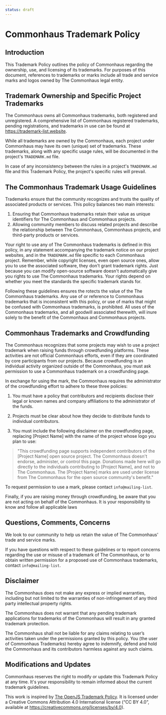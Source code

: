 ```yaml
---
status: draft
---
```

# Commonhaus Trademark Policy

## Introduction

This Trademark Policy outlines the policy of Commonhaus regarding the ownership, use, and licensing of its trademarks. For purposes of this document, references to trademarks or marks include all trade and service marks and logos owned by The Commonhaus legal entity.

## Trademark Ownership and Specific Project Trademarks

The Commonhaus owns all Commonhaus trademarks, both registered and unregistered. A comprehensive list of Commonhaus registered trademarks, pending registrations, and trademarks in use can be found at https://trademark-list.website.

While all trademarks are owned by the Commonhaus, each project under Commonhaus may have its own (unique) set of trademarks. These trademarks, along with any specific usage rules, will be documented in the project's `TRADEMARK.md` file. 

In case of any inconsistency between the rules in a project's `TRADEMARK.md` file and this Trademark Policy, the project's specific rules will prevail.

## The Commonhaus Trademark Usage Guidelines

Trademarks ensure that the community recognizes and trusts the quality of associated products or services. This policy balances two main interests:

1. Ensuring that Commonhaus trademarks retain their value as unique identifiers for The Commonhaus and Commonhaus projects.
2. Allowing community members to discuss related projects and describe the relationship between The Commonhaus, Commonhaus projects, and third-party products or services.

Your right to use any of The Commonhaus trademarks is defined in this policy, in any statement accompanying the trademark notice on our project websites, and in the `TRADEMARK.md` file specific to each Commonhaus project.
Remember, while copyright licenses, even open source ones, allow you to use the associated software, they don't grant trademark rights.
Just because you can modify open-source software doesn't automatically give you rights to use The Commonhaus trademarks. Your rights depend on whether you meet the standards the specific trademark stands for.

Following these guidelines ensures the rotects
the value of the The Commonhaus trademarks. 
Any use of or reference to Commonhaus trademarks that is inconsistent with this policy, or use of marks that might be confused with Commonhaus trademarks, is prohibited. 
All uses of the Commonhaus trademarks, and all goodwill associated therewith, will inure solely to the benefit of the Commonhaus and Commonhaus projects.

## Commonhaus Trademarks and Crowdfunding

The Commonhaus recognizes that some projects may wish to use a project trademark when raising funds through crowdfunding platforms.
These activities are not official Commonhaus efforts, even
if they are coordinated by core participants from our projects. 
Because crowdfunding is an individual activity organized outside of the Commonhaus, you must ask permission to use a Commonhaus trademark on a crowdfunding page.

In exchange for using the mark, the Commonhaus requires the administrator of the crowdfunding effort to adhere to these three policies:

1. You must have a policy that contributors and recipients disclose their legal or known names and company affiliations to the administrator of the funds.

2. Projects must be clear about how they decide to distribute funds to individual contributors.

3. You must include the following disclaimer on the crowdfunding page, replacing [Project Name] with the name of the project whose logo you plan to use:

> "This crowdfunding page supports independent contributors of the [Project Name] open source project. 
> The Commonhaus doesn't endorse, administer, or control this page. 
> Donations made here will go directly to the individuals contributing to [Project Name], and not to The Commonhaus. 
> The [Project Name] marks are used under license from The Commonhaus for the open source community's benefit."

To request permission to use a mark, please contact `info@mailing-list`.

Finally, if you are raising money through crowdfunding, be aware that you are not acting on behalf of the
Commonhaus. It is your responsibility to know and follow all applicable laws

## Questions, Comments, Concerns

We look to our community to help us retain the value of The Commonhaus' trade and service marks.

If you have questions with respect to these guidelines or to report concerns regarding the use or misuse of a trademark of The Commonhaus, or to obtain written permission for a proposed use of Commonhaus trademarks, contact `info@mailing-list`.

## Disclaimer

The Commonhaus does not make any express or implied warranties, including but not limited to the warranties of non-infringement of any third party intellectual property rights. 

The Commonhaus does not warrant that any pending trademark applications for trademarks of the Commonhaus will
result in any granted trademark protection. 

The Commonhaus shall not be liable for any claims
relating to user’s activities taken under the permissions granted by this policy. You (the user of Commonhaus Trademarks) hereby agree to indemnify, defend and hold the Commonhaus and its contributors harmless against any such claims.

## Modifications and Updates

Commonhaus reserves the right to modify or update this Trademark Policy at any time. It's your responsibility to remain informed about the current trademark guidelines.

This work is inspired by [The OpenJS Trademark Policy](https://openjsf.org/wp-content/uploads/sites/84/2021/01/OpenJS-Foundation-Trademark-Policy-2021-01-12.docx.pdf). 
It is licensed under a Creative
Commons Attribution 4.0 International license (“CC BY 4.0”, available at
https://creativecommons.org/licenses/by/4.0).